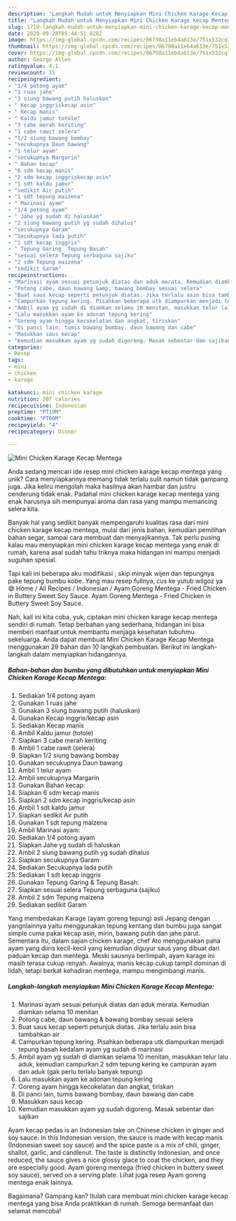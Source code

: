 ```yaml
---
description: "Langkah Mudah untuk Menyiapkan Mini Chicken Karage Kecap Mentega yang Enak"
title: "Langkah Mudah untuk Menyiapkan Mini Chicken Karage Kecap Mentega yang Enak"
slug: 1719-langkah-mudah-untuk-menyiapkan-mini-chicken-karage-kecap-mentega-yang-enak
date: 2020-09-28T05:44:51.828Z
image: https://img-global.cpcdn.com/recipes/06798a11eb4a613e/751x532cq70/mini-chicken-karage-kecap-mentega-foto-resep-utama.jpg
thumbnail: https://img-global.cpcdn.com/recipes/06798a11eb4a613e/751x532cq70/mini-chicken-karage-kecap-mentega-foto-resep-utama.jpg
cover: https://img-global.cpcdn.com/recipes/06798a11eb4a613e/751x532cq70/mini-chicken-karage-kecap-mentega-foto-resep-utama.jpg
author: George Allen
ratingvalue: 4.1
reviewcount: 15
recipeingredient:
- "1/4 potong ayam"
- "1 ruas jahe"
- "3 siung bawang putih haluskan"
- " Kecap inggriskecap asin"
- " Kecap manis"
- " Kaldu jamur totole"
- "3 cabe merah keriting"
- "1 cabe rawit selera"
- "1/2 siung bawang bombay"
- "secukupnya Daun bawang"
- "1 telur ayam"
- "secukupnya Margarin"
- " Bahan kecap"
- "6 sdm kecap manis"
- "2 sdm kecap inggriskecap asin"
- "1 sdt kaldu jamur"
- "sedikit Air putih"
- "1 sdt tepung maizena"
- " Marinasi ayam"
- "1/4 potong ayam"
- " Jahe yg sudah di haluskan"
- "2 siung bawang putih yg sudah dihalus"
- "secukupnya Garam"
- "Secukupnya lada putih"
- "1 sdt kecap inggris"
- " Tepung Garing  Tepung Basah"
- "sesuai selera Tepung serbaguna sajiku"
- "2 sdm Tepung maizena"
- "sedikit Garam"
recipeinstructions:
- "Marinasi ayam sesuai petunjuk diatas dan aduk merata. Kemudian diamkan selama 10 menitan"
- "Potong cabe, daun bawang &amp; bawang bombay sesuai selera"
- "Buat saus kecap seperti petunjuk diatas. Jika terlalu asin bisa tambahkan air"
- "Campurkan tepung kering. Pisahkan beberapa utk diampurkan menjadi tepung basah kedalam ayam yg sudah di marinasi"
- "Ambil ayam yg sudah di diamkan selama 10 menitan, masukkan telur lalu aduk, kemudian campurkan 2 sdm tepung kering ke campuran ayam dan aduk (gak perlu terlalu banyak tepung)"
- "Lalu masukkan ayam ke adonan tepung kering"
- "Goreng ayam hingga kecokelatan dan angkat, tiriskan"
- "Di panci lain, tumis bawang bombay, daun bawang dan cabe"
- "Masukkan saus kecap"
- "Kemudian masukkan ayam yg sudah digoreng. Masak sebentar dan sajikan"
categories:
- Resep
tags:
- mini
- chicken
- karage

katakunci: mini chicken karage 
nutrition: 207 calories
recipecuisine: Indonesian
preptime: "PT19M"
cooktime: "PT60M"
recipeyield: "4"
recipecategory: Dinner

---
```



![Mini Chicken Karage Kecap Mentega](https://img-global.cpcdn.com/recipes/06798a11eb4a613e/751x532cq70/mini-chicken-karage-kecap-mentega-foto-resep-utama.jpg)

Anda sedang mencari ide resep mini chicken karage kecap mentega yang unik? Cara menyiapkannya memang tidak terlalu sulit namun tidak gampang juga. Jika keliru mengolah maka hasilnya akan hambar dan justru cenderung tidak enak. Padahal mini chicken karage kecap mentega yang enak harusnya sih mempunyai aroma dan rasa yang mampu memancing selera kita.

Banyak hal yang sedikit banyak mempengaruhi kualitas rasa dari mini chicken karage kecap mentega, mulai dari jenis bahan, kemudian pemilihan bahan segar, sampai cara membuat dan menyajikannya. Tak perlu pusing kalau mau menyiapkan mini chicken karage kecap mentega yang enak di rumah, karena asal sudah tahu triknya maka hidangan ini mampu menjadi suguhan spesial.

Tapi kali ini beberapa aku modifikasi ; skip minyak wijen dan tepungnya pake tepung bumbu kobe. Yang mau resep fullnya, cus ke yutub wilgoz ya 😅 Home / All Recipes / Indonesian / Ayam Goreng Mentega - Fried Chicken in Buttery Sweet Soy Sauce. Ayam Goreng Mentega - Fried Chicken in Buttery Sweet Soy Sauce.


Nah, kali ini kita coba, yuk, ciptakan mini chicken karage kecap mentega sendiri di rumah. Tetap berbahan yang sederhana, hidangan ini bisa memberi manfaat untuk membantu menjaga kesehatan tubuhmu sekeluarga. Anda dapat membuat Mini Chicken Karage Kecap Mentega menggunakan 29 bahan dan 10 langkah pembuatan. Berikut ini langkah-langkah dalam menyiapkan hidangannya.

<!--inarticleads1-->

##### Bahan-bahan dan bumbu yang dibutuhkan untuk menyiapkan Mini Chicken Karage Kecap Mentega:

1. Sediakan 1/4 potong ayam
1. Gunakan 1 ruas jahe
1. Gunakan 3 siung bawang putih (haluskan)
1. Gunakan  Kecap inggris/kecap asin
1. Sediakan  Kecap manis
1. Ambil  Kaldu jamur (totole)
1. Siapkan 3 cabe merah keriting
1. Ambil 1 cabe rawit (selera)
1. Siapkan 1/2 siung bawang bombay
1. Gunakan secukupnya Daun bawang
1. Ambil 1 telur ayam
1. Ambil secukupnya Margarin
1. Gunakan  Bahan kecap:
1. Siapkan 6 sdm kecap manis
1. Siapkan 2 sdm kecap inggris/kecap asin
1. Ambil 1 sdt kaldu jamur
1. Siapkan sedikit Air putih
1. Gunakan 1 sdt tepung maizena
1. Ambil  Marinasi ayam:
1. Sediakan 1/4 potong ayam
1. Siapkan  Jahe yg sudah di haluskan
1. Ambil 2 siung bawang putih yg sudah dihalus
1. Siapkan secukupnya Garam
1. Sediakan Secukupnya lada putih
1. Sediakan 1 sdt kecap inggris
1. Gunakan  Tepung Garing &amp; Tepung Basah:
1. Siapkan sesuai selera Tepung serbaguna (sajiku)
1. Ambil 2 sdm Tepung maizena
1. Sediakan sedikit Garam


Yang membedakan Karage (ayam goreng tepung) asli Jepang dengan yangnlainnya yaitu menggunakan tepung kentang dan bumbu juga sangat simple cuma pakai kecap asin, mirin, bawang putih dan jahe parut. Sementara itu, dalam sajian chicken karage, chef Ato menggunakan paha ayam yang diiris kecil-kecil yang kemudian diguyur saus yang dibuat dari paduan kecap dan mentega. Meski sausnya berlimpah, ayam karage ini masih terasa cukup renyah. Awalnya, manis kecap cukup tampil dominan di lidah, tetapi berkat kehadiran mentega, mampu mengimbangi manis. 

<!--inarticleads2-->

##### Langkah-langkah menyiapkan Mini Chicken Karage Kecap Mentega:

1. Marinasi ayam sesuai petunjuk diatas dan aduk merata. Kemudian diamkan selama 10 menitan
1. Potong cabe, daun bawang &amp; bawang bombay sesuai selera
1. Buat saus kecap seperti petunjuk diatas. Jika terlalu asin bisa tambahkan air
1. Campurkan tepung kering. Pisahkan beberapa utk diampurkan menjadi tepung basah kedalam ayam yg sudah di marinasi
1. Ambil ayam yg sudah di diamkan selama 10 menitan, masukkan telur lalu aduk, kemudian campurkan 2 sdm tepung kering ke campuran ayam dan aduk (gak perlu terlalu banyak tepung)
1. Lalu masukkan ayam ke adonan tepung kering
1. Goreng ayam hingga kecokelatan dan angkat, tiriskan
1. Di panci lain, tumis bawang bombay, daun bawang dan cabe
1. Masukkan saus kecap
1. Kemudian masukkan ayam yg sudah digoreng. Masak sebentar dan sajikan


Ayam kecap pedas is an Indonesian take on Chinese chicken in ginger and soy sauce. In this Indonesian version, the sauce is made with kecap manis (Indonesian sweet soy sauce) and the spice paste is a mix of chili, ginger, shallot, garlic, and candlenut. The taste is distinctly Indonesian, and once reduced, the sauce gives a nice glossy glace to coat the chicken, and they are especially good. Ayam goreng mentega (fried chicken in buttery sweet soy sauce), served on a serving plate. Lihat juga resep Ayam goreng mentega enak lainnya. 

Bagaimana? Gampang kan? Itulah cara membuat mini chicken karage kecap mentega yang bisa Anda praktikkan di rumah. Semoga bermanfaat dan selamat mencoba!
